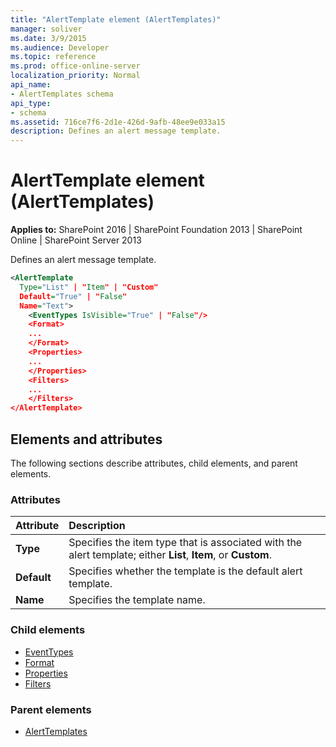 ```yaml
---
title: "AlertTemplate element (AlertTemplates)"
manager: soliver
ms.date: 3/9/2015
ms.audience: Developer
ms.topic: reference
ms.prod: office-online-server
localization_priority: Normal
api_name:
- AlertTemplates schema
api_type:
- schema
ms.assetid: 716ce7f6-2d1e-426d-9afb-48ee9e033a15
description: Defines an alert message template.
---
```


# AlertTemplate element (AlertTemplates)

**Applies to:** SharePoint 2016 | SharePoint Foundation 2013 | SharePoint Online | SharePoint Server 2013
  
Defines an alert message template.
  
```XML
<AlertTemplate
  Type="List" | "Item" | "Custom"
  Default="True" | "False"
  Name="Text">
    <EventTypes IsVisible="True" | "False"/>
    <Format>
    ...
    </Format>
    <Properties>
    ...
    </Properties>
    <Filters>
    ...
    </Filters>
</AlertTemplate>
```

## Elements and attributes

The following sections describe attributes, child elements, and parent elements.

### Attributes

|**Attribute**|**Description**|
|:-----|:-----|
|**Type**  <br/> |Specifies the item type that is associated with the alert template; either **List**, **Item**, or **Custom**.  <br/> |
|**Default**  <br/> |Specifies whether the template is the default alert template.  <br/> |
|**Name**  <br/> |Specifies the template name.  <br/> |
   
### Child elements

- [EventTypes](eventtypes-element-alerttemplates.md)
- [Format](format-element-alerttemplates.md)
- [Properties](properties-element-alerttemplates.md)
- [Filters](filters-element-alerttemplates.md)
   
### Parent elements

- [AlertTemplates](alerttemplates-element-alerttemplates.md)
   

